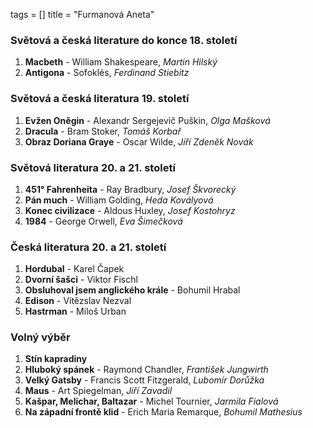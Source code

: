 tags = []
title = "Furmanová Aneta"

### Světová a česká literature do konce 18. století
1. __Macbeth__ - William Shakespeare, _Martin Hilský_
0. __Antigona__ - Sofoklés, _Ferdinand Stiebitz_

### Světová a česká literatura 19. století
1. __Evžen Oněgin__ - Alexandr Sergejevič Puškin, _Olga Mašková_
0. __Dracula__ - Bram Stoker, _Tomáš Korbař_
0. __Obraz Doriana Graye__ - Oscar Wilde, _Jíří Zdeněk Novák_

### Světová literatura 20. a 21. století
1. __451° Fahrenheita__ - Ray Bradbury, _Josef Škvorecký_
0. __Pán much__ - William Golding, _Heda Kovályová_
0. __Konec civilizace__ - Aldous Huxley, _Josef Kostohryz_
0. __1984__ - George Orwell, _Eva Šimečková_

### Česká literatura 20. a 21. století
1. __Hordubal__ - Karel Čapek
0. __Dvorní šašci__ - Viktor Fischl
0. __Obsluhoval jsem anglického krále__ - Bohumil Hrabal
0. __Edison__ - Vítězslav Nezval
0. __Hastrman__ - Miloš Urban

### Volný výběr
1. __Stín kapradiny__
0. __Hluboký spánek__ - Raymond Chandler, _František Jungwirth_
0. __Velký Gatsby__ - Francis Scott Fitzgerald, _Lubomír Dorůžka_
0. __Maus__ - Art Spiegelman, _Jíří Zavadil_
0. __Kašpar, Melichar, Baltazar__ - Michel Tournier, _Jarmila Fialová_
0. __Na západní frontě klid__ - Erich Maria Remarque, _Bohumil Mathesius_
